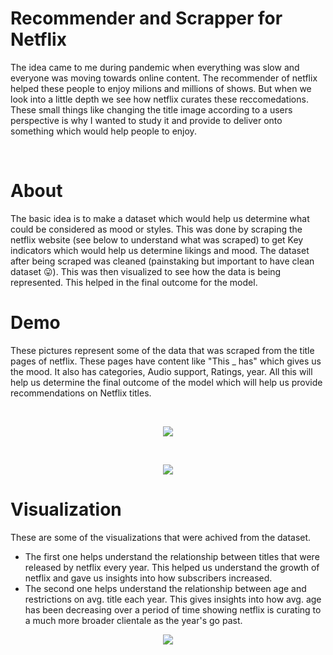 # Recommender and Scrapper for Netflix
The idea came to me during pandemic when everything was slow and everyone was moving towards online content. The recommender of netflix helped these people to enjoy milions and millions of shows. But when we look into a little depth we see how netflix curates these reccomedations. These small things like changing the title image according to a users perspective is why I wanted to study it and provide to deliver onto something which would help people to enjoy.


<br>

# About
The basic idea is to make a dataset which would help us determine what could be considered as mood or styles. This was done by scraping the netflix website (see below to understand what was scraped) to get Key indicators which would help us determine likings and mood. The dataset after being scraped was cleaned (painstaking but important to have clean dataset 😛). This was then visualized to see how the data is being represented. This helped in the final outcome for the model. 

# Demo
These pictures represent some of the data that was scraped from the title pages of netflix. These pages have content like "This _ has" which gives us the mood. It also has categories, Audio support, Ratings, year. All this will help us determine the final outcome of the model which will help us provide recommendations on Netflix titles. 

<br>

<p align="center">

  <img src="https://user-images.githubusercontent.com/25475254/143808697-1164eca5-a9d5-41f6-8a4b-e3e815b182c9.png">
</p>

<br>

<p align="center">

  <img src="https://user-images.githubusercontent.com/25475254/143808389-1083af85-2250-462f-a689-086c88d45a1e.png">
</p>

# Visualization
These are some of the visualizations that were achived from the dataset.
<ul>
<li>The first one helps understand the relationship between titles that were released by netflix every year. This helped us understand the growth of netflix and gave us insights into how subscribers increased.
</li>
<li>The second one helps understand the relationship between age and restrictions on avg. title each year. This gives insights into how avg. age has been decreasing over a period of time showing netflix is curating to a much more broader clientale as the year's go past.
</li>
</ul>
<p align="center">
  <img  src="https://user-images.githubusercontent.com/25475254/143812539-c58c22e5-ae76-4abe-8e4a-90b3923dd582.png">
</p>








